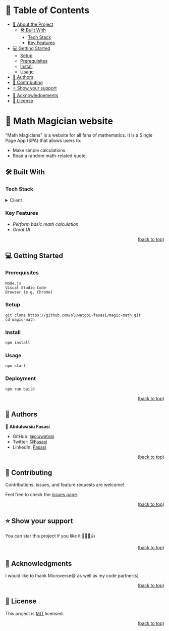 
# 📗 Table of Contents

- [📖 About the Project](#about-project)
  - [🛠 Built With](#built-with)
    - [Tech Stack](#tech-stack)
    - [Key Features](#key-features)
- [💻 Getting Started](#getting-started)
  - [Setup](#setup)
  - [Prerequisites](#prerequisites)
  - [Install](#install)
  - [Usage](#usage)
- [👥 Authors](#authors)
- [🤝 Contributing](#contributing)
- [⭐️ Show your support](#support)
- [🙏 Acknowledgements](#acknowledgements)
- [📝 License](#license)

<!-- PROJECT DESCRIPTION -->

# 📖 Math Magician website <a name="about-project"></a>

"Math Magicians" is a website for all fans of mathematics. It is a Single Page App (SPA) that allows users to:

- Make simple calculations.
- Read a random math-related quote.


## 🛠 Built With <a name="built-with"></a>

### Tech Stack <a name="tech-stack"></a>


<details>
  <summary>Client</summary>
  <ul>
    <li>html</li>
    <li>css</li>
    <li>javascript</li>
    <li>React</li>
  </ul>
</details>

<!-- Features -->

### Key Features <a name="key-features"></a>

- *Perform basic math calculation*
- *Great UI*

<p align="right">(<a href="#readme-top">back to top</a>)</p>

<!-- GETTING STARTED -->

## 💻 Getting Started <a name="getting-started"></a> 

### Prerequisites
```
Node.js
Visual Studio Code
Browser (e.g. Chrome)
```
 

### Setup
```
git clone https://github.com/oluwatobi-fasasi/magic-math.git
cd magic-math
```


### Install
```
npm install
```


### Usage
```
npm start
```


### Deployment
```
npm run build
```
<p align="right">(<a href="#readme-top">back to top</a>)</p>


## 👥 Authors <a name="authors"></a>


👤 **Abdulwasiu Fasasi**

- GitHub: [@oluwatobi](https://github.com/oluwatobi-fasasi)
- Twitter: [@Fasasi](https://twitter.com/FasasiTobi1)
- LinkedIn: [Fasasi](https://www.linkedin.com/in/fasasi-abdulwasih-oluwatobi-129a8b109/)

<p align="right">(<a href="#readme-top">back to top</a>)</p>


<!-- CONTRIBUTING -->

## 🤝 Contributing <a name="contributing"></a>

Contributions, issues, and feature requests are welcome!

Feel free to check the [issues page](../../issues/).

<p align="right">(<a href="#readme-top">back to top</a>)</p>

<!-- SUPPORT -->

## ⭐️ Show your support <a name="support"></a>

You can star this project if you like it 🥇🥇🥇👍

<p align="right">(<a href="#readme-top">back to top</a>)</p>

<!-- ACKNOWLEDGEMENTS -->

## 🙏 Acknowledgments <a name="acknowledgements"></a>

I would like to thank Microverse:smile: as well as my code partner(s)


<p align="right">(<a href="#readme-top">back to top</a>)</p>




## 📝 License <a name="license"></a>

This project is [MIT](LICENSE) licensed.

<p align="right">(<a href="#readme-top">back to top</a>)</p>
